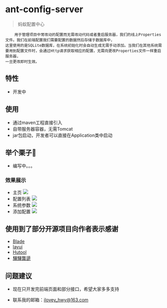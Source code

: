 # ant-config-server
> 蚂蚁配置中心

		用于管理项目中常改动的配置而无需改动代码或者重启服务器，我们的线上Properties文件。我们在前端配置我们需要配置的数据然后存储于数据库中，
	这里使用的是SQLite数据库，在系统初始化时会自动生成无需手动添加。当我们在其他系统需要用到配置文件时，会通过Http请求获取相应的配置，无需向更改Properties文件一样重启服务器，
	一旦更改即时生效。

## 特性

- 开发中

## 使用

- 通过maven工程直接引入
- 自带服务器容器，无需Tomcat
- jar包启动，开发者可以直接在Application类中启动

## 举个栗子🌰

- 编写中。。。

### 效果展示
- 主页
![](https://i.imgur.com/NOEfQIX.jpg)
- 配置列表
![](https://i.imgur.com/GaOtcKF.jpg)
- 系统参数
![](https://i.imgur.com/td2h9Ac.jpg)
- 添加配置
![](https://i.imgur.com/J6L9VUx.jpg)


## 使用到了部分开源项目向作者表示感谢
- [Blade](https://github.com/biezhi/blade)
- [layui](http://www.layui.com/) 
- [Hutool](http://www.hutool.cn/)
- [驊驊龔頾](https://gitee.com/layuicms/layuicms)

## 问题建议

- 现在只开发完前端页面和部分接口，希望大家多多支持

- 联系我的邮箱：ilovey_hwy@163.com

